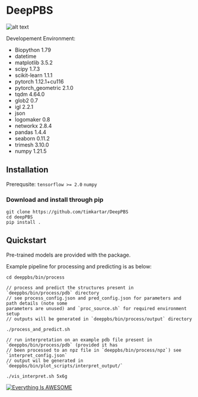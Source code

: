# DeepPBS

![alt text](https://github.com/timkartar/DeepPBS/blob/main/bin/figs/Fig1_white.png?raw=true)

Developement Environment:

* Biopython 1.79
* datetime 
* matplotlib 3.5.2
* scipy 1.7.3
* scikit-learn 1.1.1
* pytorch 1.12.1+cu116
* pytorch_geometric 2.1.0
* tqdm 4.64.0
* glob2 0.7
* igl 2.2.1
* json
* logomaker 0.8
* networkx 2.8.4
* pandas 1.4.4
* seaborn 0.11.2
* trimesh 3.10.0
* numpy 1.21.5

## Installation

Prerequsite: `tensorflow >= 2.0` `numpy`
### Download and install through pip
```
git clone https://github.com/timkartar/DeepPBS
cd deepPBS
pip install .
```

## Quickstart

Pre-trained models are provided with the package.

Example pipeline for processing and predicting is as below:
```
cd deeppbs/bin/process

// process and predict the structures present in `deeppbs/bin/process/pdb` directory
// see process_config.json and pred_config.json for parameters and path details (note some
parameters are unused) and `proc_source.sh` for required environment setup
// outputs will be generated in `deeppbs/bin/process/output` directory

./process_and_predict.sh

// run interpretation on an example pdb file present in `deeppbs/bin/process/pdb` (provided it has 
// been processed to an npz file in `deeppbs/bin/process/npz`) see `interpret_config.json` 
// output wil be generated in `deeppbs/bin/plot_scripts/interpret_output/`

./vis_interpret.sh 5x6g
```
[![Everything Is AWESOME](https://yt-embed.herokuapp.com/embed?v=o1jJQ_OJydw)](https://www.youtube.com/watch?v=o1jJQ_OJydw "Everything Is AWESOME")
